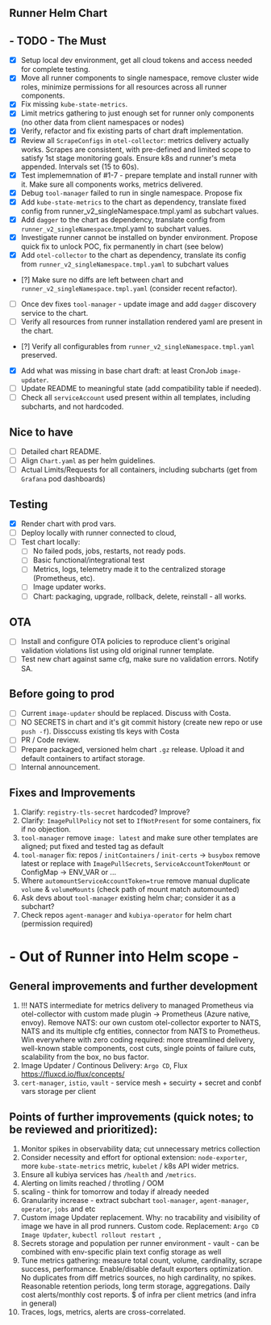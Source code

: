 ## Runner Helm Chart

## - TODO - The Must

- [x] Setup local dev environment, get all cloud tokens and access needed for complete testing.
- [x] Move all runner components to single namespace, remove cluster wide roles, minimize permissions for all resources across all runner components.
- [x] Fix missing `kube-state-metrics`.
- [x] Limit metrics gathering to just enough set for runner only components (no other data from client namespaces or nodes)
- [x] Verify, refactor and fix existing parts of chart draft implementation.
- [x] Review all `ScrapeConfigs` in `otel-collector`: metrics delivery actually works. Scrapes are consistent, with pre-defined and limited scope to satisfy 1st stage monitoring goals. Ensure k8s and runner's meta appended. Intervals set (15 to 60s). 
- [x] Test implememnation of #1-7 - prepare template and install runner with it. Make sure all components works, metrics delivered.
- [x]  Debug `tool-manager` failed to run in single namespace. Propose fix
- [x] Add `kube-state-metrics` to the chart as dependency, translate fixed config from runner_v2_singleNamespace.tmpl.yaml as subchart values.
- [x] Add `dagger` to the chart as dependency, translate config from `runner_v2_singleNamespace`.tmpl.yaml to subchart values.
- [x] Investigate runner cannot be installed on bynder environment. Propose quick fix to unlock POC, fix permanently in chart (see below)
- [x] Add `otel-collector` to the chart as dependency, translate its config from `runner_v2_singleNamespace.tmpl.yaml` to subchart values
- [?] Make sure no diffs are left between chart and `runner_v2_singleNamespace.tmpl.yaml` (consider recent refactor).
- [ ] Once dev fixes `tool-manager` - update image and add `dagger` discovery service to the chart.
- [ ] Verify all resources from runner installation rendered yaml are present in the chart.
- [?] Verify all configurables from `runner_v2_singleNamespace.tmpl.yaml` preserved.
- [x] Add what was missing in base chart draft: at least CronJob `image-updater`.
- [ ] Update README to meaningful state (add compatibility table if needed).
- [ ] Check all `serviceAccount` used present within all templates, including subcharts, and not hardcoded.

## Nice to have

- [ ] Detailed chart README.
- [ ] Align `Chart.yaml` as per helm guidelines.
- [ ] Actual Limits/Requests for all containers, including subcharts (get from `Grafana` pod dashboards)

## Testing

- [x] Render chart with prod vars.
- [ ] Deploy locally with runner connected to cloud,
- [ ] Test chart locally:
    - [ ] No failed pods, jobs, restarts, not ready pods. 
    - [ ] Basic functional/integrational test
    - [ ] Metrics, logs, telemetry made it to the centralized storage (Prometheus, etc).
    - [ ] Image updater works.
    - [ ] Chart: packaging, upgrade, rollback, delete, reinstall - all works.

## OTA

- [ ] Install and configure OTA policies to reproduce client's original validation violations list using old original runner template.
- [ ] Test new chart against same cfg, make sure no validation errors. Notify SA.

## Before going to prod

- [ ] Current `image-updater` should be replaced. Discuss with Costa.
- [ ] NO SECRETS in chart and it's git commit history (create new repo or use `push -f`). Dissccuss existing tls keys with Costa
- [ ] PR / Code review.
- [ ] Prepare packaged, versioned helm chart `.gz` release. Upload it and default containers to artifact storage.
- [ ] Internal announcement.

## Fixes and Improvements

1. Clarify: `registry-tls-secret` hardcoded? Improve?
2. Clarify: `ImagePullPolicy` not set to `IfNotPresent` for some containers, fix if no objection. 
3. `tool-manager` remove `image: latest` and make sure other templates are aligned; put fixed and tested tag as default
4. `tool-manager` fix: repos / `initContainers` / `init-certs` -> `busybox` remove latest or replace with `ImagePullSecrets`, `ServiceAccountTokenMount` or ConfigMap -> ENV_VAR or ...
5. Where `automountServiceAccountToken=true` remove manual duplicate `volume` & `volumeMounts` (check path of mount match automounted)
2. Ask devs about `tool-manager` existing helm char; consider it as a subchart?
3. Check repos `agent-manager` and `kubiya-operator` for helm chart (permission required)

# - Out of Runner into Helm scope -

## General improvements and further development

1. !!! NATS intermediate for metrics delivery to managed Prometheus via otel-collector with custom made plugin -> Prometheus (Azure native, envoy). Remove NATS: our own custom otel-collector exporter to NATS, NATS and its multiple cfg entities, connector from NATS to Prometheus. Win everywhere with zero coding required: more streamlined delivery, well-known stable components, cost cuts, single points of failure cuts, scalability from the box, no bus factor.
2.  Image Updater / Continous Delivery: `Argo CD`, Flux https://fluxcd.io/flux/concepts/
3.  `cert-manager`, `istio`, `vault` - service mesh + secuirty + secret and conbf vars storage per client

## Points of further improvements (quick notes; to be reviewed and prioritized):

1.  Monitor spikes in observability data; cut unnecessary metrics collection
4.  Consider necessity and effort for optional extension:  `node-exporter`, more `kube-state-metrics` metric, `kubelet` / k8s API wider metrics.
5.  Ensure all kubiya services has `/health` and `/metrics`.
6.  Alerting on limits reached / throtling / OOM
8.  scaling - think for tomorrow and today if already needed 
9.  Granularity increase - extract subchart `tool-manager`, `agent-manager`, `operator`, `jobs` and etc
10. Custom image Updater replacement. Why: no tracability and visibility of image we have in all prod runners. Custom code. Replacement: `Argo CD Image Updater`, `kubectl rollout restart `, 
11. Secrets storage and population per runner environment - vault - can be combined with env-specific  plain text config storage as well
12. Tune metrics gathering: measure total count, volume, cardinality, scrape success, performance. Enable/disable default exporters optimization. No duplicates from diff metrics sources, no high cardinality, no spikes. Reasonable retention periods, long term storage, aggregations. Daily cost alerts/monthly cost reports. $ of infra per client metrics (and infra in general)
13. Traces, logs, metrics, alerts are cross-correlated.
